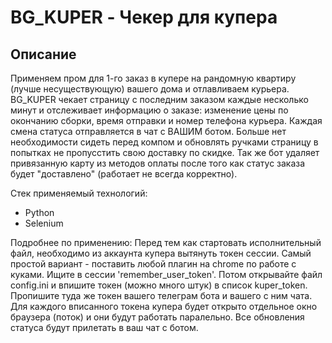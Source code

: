 # BG_KUPER - Чекер для купера

## Описание 

Применяем пром для 1-го заказ в купере на рандомную квартиру (лучше несуществующую) вашего дома и отлавливаем курьера. BG_KUPER чекает страницу с последним заказом каждые несколько минут и отслеживает информацию о заказе: изменение цены по окончанию сборки, время отправки и номер телефона курьера. Каждая смена статуса отправляется в чат с ВАШИМ ботом. Больше нет необходимости сидеть перед компом и обновлять ручками страницу в попытках не пропусстить свою доставку по скидке. Так же бот удаляет привязанную карту из методов оплаты после того как статус заказа будет "доставлено" (работает не всегда корректно).

Стек применяемый технологий:
* Python
* Selenium

Подробнее по применению:
Перед тем как стартовать исполнительный файл, необходимо из аккаунта купера вытянуть токен сессии. Самый простой вариант - поставить любой плагин на chrome по работе с куками. Ищите в сессии 'remember_user_token'. Потом открывайте файл config.ini и впишите токен (можно много штук) в список kuper_token. Пропишите туда же токен вашего телеграм бота и вашего с ним чата. Для каждого вписанного токена купера будет открыто отдельное окно браузера (поток) и они будут работать паралельно. Все обновления статуса будут прилетать в ваш чат с ботом. 